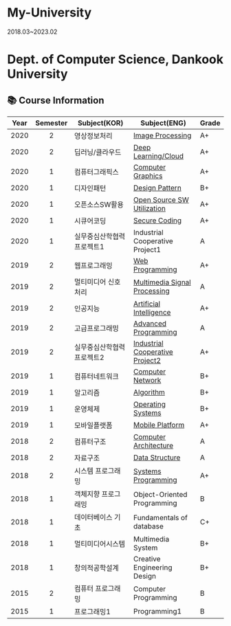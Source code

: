 # My-University
2018.03~2023.02

# Dept. of Computer Science, Dankook University
## :books: Course Information

| Year| Semester | Subject(KOR) | Subject(ENG) | Grade |
| :---: | :---: | --- | --- | --- |
| 2020 | 2 | 영상정보처리 | [Image Processing](https://github.com/sangm1n/DKUniversity/tree/master/%EC%98%81%EC%83%81%EC%A0%95%EB%B3%B4%EC%B2%98%EB%A6%AC) | A+ |
| 2020 | 2 | 딥러닝/클라우드 | [Deep Learning/Cloud](https://github.com/sangm1n/DKUniversity/tree/master/%EB%94%A5%EB%9F%AC%EB%8B%9D%ED%81%B4%EB%9D%BC%EC%9A%B0%EB%93%9C) | A+ |
| 2020 | 1 | 컴퓨터그래픽스 | [Computer Graphics](https://github.com/sangm1n/DKUniversity/tree/master/%EC%BB%B4%ED%93%A8%ED%84%B0%EA%B7%B8%EB%9E%98%ED%94%BD%EC%8A%A4) | A+ |
| 2020 | 1 | 디자인패턴 | [Design Pattern](https://github.com/sangm1n/DKUniversity/tree/master/%EB%94%94%EC%9E%90%EC%9D%B8%ED%8C%A8%ED%84%B4) | B+ |
| 2020 | 1 | 오픈소스SW활용 | [Open Source SW Utilization](https://github.com/sangm1n/DKUniversity/tree/master/%EC%98%A4%ED%94%88%EC%86%8C%EC%8A%A4SW%ED%99%9C%EC%9A%A9) | A+ |
| 2020 | 1 | 시큐어코딩 | [Secure Coding](https://github.com/sangm1n/DKUniversity/tree/master/%EC%8B%9C%ED%81%90%EC%96%B4%EC%BD%94%EB%94%A9) | A+ |
| 2020 | 1 | 실무중심산학협력프로젝트1 | Industrial Cooperative Project1 | A |
| 2019 | 2 | 웹프로그래밍 | [Web Programming](https://github.com/sangm1n/DKUniversity/tree/master/%EC%9B%B9%ED%94%84%EB%A1%9C%EA%B7%B8%EB%9E%98%EB%B0%8D) | A+ |
| 2019 | 2 | 멀티미디어 신호처리 | [Multimedia Signal Processing](https://github.com/sangm1n/DKUniversity/tree/master/%EB%A9%80%ED%8B%B0%EB%AF%B8%EB%94%94%EC%96%B4%EC%8B%A0%ED%98%B8%EC%B2%98%EB%A6%AC) | A |
| 2019 | 2 | 인공지능 | [Artificial Intelligence](https://github.com/sangm1n/DKUniversity/tree/master/%EC%9D%B8%EA%B3%B5%EC%A7%80%EB%8A%A5) | A+ |
| 2019 | 2 | 고급프로그래밍 | [Advanced Programming](https://github.com/sangm1n/DKUniversity/tree/master/%ED%94%84%EB%A1%9C%EA%B7%B8%EB%9E%98%EB%B0%8D) | A |
| 2019 | 2 | 실무중심산학협력프로젝트2 | [Industrial Cooperative Project2](https://github.com/sangm1n/LookForClothes) | A+ |
| 2019 | 1 | 컴퓨터네트워크 | [Computer Network](https://github.com/sangm1n/DKUniversity/tree/master/%EC%BB%B4%ED%93%A8%ED%84%B0%EB%84%A4%ED%8A%B8%EC%9B%8C%ED%81%AC) | B+ |
| 2019 | 1 | 알고리즘 | [Algorithm](https://github.com/sangm1n/DKUniversity/tree/master/%EC%95%8C%EA%B3%A0%EB%A6%AC%EC%A6%98) | B+ |
| 2019 | 1 | 운영체제 | [Operating Systems](https://github.com/sangm1n/DKUniversity/tree/master/%EC%9A%B4%EC%98%81%EC%B2%B4%EC%A0%9C) | B+ |
| 2019 | 1 | 모바일플랫폼 | [Mobile Platform](https://github.com/sangm1n/DKUniversity/tree/master/%EB%AA%A8%EB%B0%94%EC%9D%BC%ED%94%8C%EB%9E%AB%ED%8F%BC) | A+ |
| 2018 | 2 | 컴퓨터구조 | [Computer Architecture](https://github.com/sangm1n/DKUniversity/tree/master/%EC%BB%B4%ED%93%A8%ED%84%B0%EA%B5%AC%EC%A1%B0) | A |
| 2018 | 2 | 자료구조 | [Data Structure](https://github.com/sangm1n/DKUniversity/tree/master/%EC%9E%90%EB%A3%8C%EA%B5%AC%EC%A1%B0/material) | A |
| 2018 | 2 | 시스템 프로그래밍 | [Systems Programming](https://github.com/sangm1n/DKUniversity/tree/master/%EC%8B%9C%EC%8A%A4%ED%85%9C%ED%94%84%EB%A1%9C%EA%B7%B8%EB%9E%98%EB%B0%8D) | A+ |
| 2018 | 1 | 객체지향 프로그래밍 | Object-Oriented Programming | B |
| 2018 | 1 | 데이터베이스 기초 | Fundamentals of database | C+ |
| 2018 | 1 | 멀티미디어시스템 | Multimedia System | B+ |
| 2018 | 1 | 창의적공학설계 | Creative Engineering Design | B+ |
| 2015 | 2 | 컴퓨터 프로그래밍 | Computer Programming | B |
| 2015 | 1 | 프로그래밍1 | Programming1 | B |
